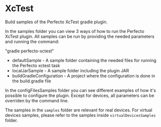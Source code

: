 # XcTest

Build samples of the Perfecto XcTest gradle plugin.

In the samples folder you can view 3 ways of how to run the Perfecto XcTest plugin.
All samples can be run by providing the needed parameters and running the command:

"gradle perfecto-xctest" 

<ul>
  <li>
    defaultSample - A sample folder containing the needed files for running the Perfecto xctest task
  </li>
  <li>
    localJarSample - A sample folder including the plugin JAR
  </li>
  <li>
    buildGradleConfiguration - A project where the configuration is done in the build.gradle file
  </li>
</ul>
In the configFilesSamples folder you can see different examples of how it's possible to configure the plugin. Except for devices, all parameters can be overriden by the command line.

The samples in the ```samples``` folder are relevant for real devices. For virtual devices
samples, please refer to the samples inside ```virtualDevicesSamples``` folder.  